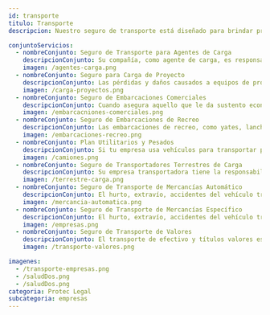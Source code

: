 ```yaml
---
id: transporte
titulo: Transporte
descripcion: Nuestro seguro de transporte está diseñado para brindar protección integral a las mercancías y cargas durante su tránsito, ya sea por vía terrestre, aérea o marítima, tanto a nivel nacional como internacional. Sabemos que imprevistos como robos, accidentes, fenómenos naturales o daños en la carga pueden generar grandes pérdidas financieras. Por eso, nuestra cobertura asegura el valor de las mercancías desde el momento de su despacho hasta su destino final. Adicionalmente, ofrecemos pólizas específicas para transporte de mercancías peligrosas, refrigeradas o de alto valor, garantizando tranquilidad para los operadores logísticos y empresas que dependen de la distribución eficiente de sus productos.

conjuntoServicios:
  - nombreConjunto: Seguro de Transporte para Agentes de Carga
    descripcionConjunto: Su compañía, como agente de carga, es responsable del transporte de los bienes de sus clientes y, por ende, de pérdidas y daños materiales que se pueden producir por diferentes eventos. Gestione sus riesgos con responsabilidad para no afectar su patrimonio. Seguros Protec Seguros le ofrece una solución integral para respaldar los daños o pérdidas materiales que sufran los bienes asegurados con ocasión de su transporte, de esta forma tendrá total tranquilidad en caso de que algo inesperado ocurra. Brindarles confianza a sus clientes es fundamental para el éxito de sus actividades productivas. Con nuestros más de 70 años de experiencia y liderazgo en el mercado, no solo lo logrará, sino que contará con un aliado permanente para cuidar y fomentar el crecimiento de su patrimonio.
    imagen: /agentes-carga.png 
  - nombreConjunto: Seguro para Carga de Proyecto​​
    descripcionConjunto: Las pérdidas y daños causados a equipos de proyectos tienen un efecto grave sobre los resultados finales, especialmente en la fecha estimada de inicio de operaciones. Seguros Protec Seguros ofrece el Seguro para Carga de Proyectos , una modalidad de seguro de transporte altamente especializada y acorde con estándares internacionales, diseñada para proyectos de escala. Con esta solución su empresa está cubierta ante las pérdidas o daños materiales que ocurran durante la movilización de equipos o bienes críticos para un proyecto, desde el lugar de fabricación hasta el sitio final del proyecto. Igualmente, protegerá la pérdida Anticipada de Utilidad (ALOP – DSU), orientada a cubrir las pérdidas financieras que se pueden generar a razón de la interrupción de los negocios, causada por una pérdida o daño físico de un equipo crítico para el proyecto durante su transporte. Además, Seguros Protec Seguros le brinda a su empresa un amplio soporte y asesoría para la administración y control de riesgos durante todo el proceso de transporte.
    imagen: /carga-proyectos.png
  - nombreConjunto: Seguro de Embarcaciones Comerciales
    descripcionConjunto: ​Cuando asegura aquello que le da sustento económico a su negocio, puede respirar tranquilo. Hay muchos factores que podrían causarle dolores de cabeza y trastocar gravemente el ingreso de su empresa, al punto de detener por completo su actividad productiva y poner en riesgo su continuidad. Con nuestro Seguro de Embarcaciones Comerciales no solo respaldará su patrimonio representado en las embarcaciones mismas, sino que también se blindará frente a afectaciones patrimoniales por daños o perjuicios causados a terceros, o al medio ambiente durante el desarrollo de sus labores. Tome hoy la decisión de contar con Seguros Protec Seguros para gestionar sus riesgos. Tener el control de lo que puede ocurrirle a su negocio, estar listo para lo imprevisto, es una decisión responsable y comprometida con sus clientes y empleados, con usted mismo y el futuro. ¡Permítanos asesorarlo! ​​​​
    imagen: /embarcacniones-comerciales.png
  - nombreConjunto: Seguro de Embarcaciones de Recreo​
    descripcionConjunto: Las embarcaciones de recreo, como yates, lanchas y catamaranes, están expuestas a una serie de riesgos que en caso de materializarse pueden llevar a su pérdida parcial o total. Protec Seguros le ofrece una solución integral para proteger su patrimonio Durante la navegación, ya sea en aguas interiores o en el mar, es posible causar daños a terceros, siendo necesario indemnizar monetariamente a la persona afectada, ya sea por un daño físico o moral, a una propiedad u objeto. Es por esto que si su empresa cuenta con embarcaciones de recreo, Protec Seguros lo acompaña para que usted pueda estar tranquilo en caso de que algo ocurra. ​
    imagen: /embarcaciones-recreo.png
  - nombreConjunto: Plan Utilitarios y Pesados​
    descripcionConjunto: Si tu empresa usa vehículos para transportar productos o personas debes contar con el Seguro para Vehículos Utilitarios y Pesados de Protec Seguros. Diseñado para utilitarios livianos (capacidad de carga inferior a 2.5 toneladas) y utilitarios pesados (capacidad de carga superior a 2.5 toneladas), te protege frente a los eventos en los cuales tus vehículos pueden involucrarse mientras operan en carretera o en la ciudad, apoyando la productividad y competitividad de la empresa y aportando a que tu cadena de abastecimiento opere en forma eficiente y oportuna. Con nosotros recibes un acompañamiento permanente, no solo en caso de accidentes o robos, sino también en asistencia y prevención, facilitando la operación en el día a día y ahorrando tiempo y dinero.​​
    imagen: /camiones.png
  - nombreConjunto: Seguro de Transportadores Terrestres de Carga​
    descripcionConjunto: Su empresa transportadora tiene la responsabilidad de trasladar de forma segura los productos de sus clientes. No dude en respaldar ese compromiso con nuestro apoyo. ¡Le apostamos a su tranquilidad y al crecimiento de su organización! Con Seguros Protec Seguros, su empresa tendrá una solución integral que responda por los daños a la mercancía que movilice por medio terrestre, es decir con camiones pequeños de carga, mulas, tractomulas y otros vehículos que se dirijan a cualquier zona del país. El Seguro de Transportadores Terrestres de Carga Protec Seguros es sinónimo de protección.​
    imagen: /terrestre-carga.png
  - nombreConjunto: Seguro de Transporte de Mercancías Automático
    descripcionConjunto: ​El hurto, extravío, accidentes del vehículo transportador, daños durante las operaciones de cargue y descargue, derrumbes, inundaciones, incendios, entre otros, son riesgos comunes a los que están expuestas sus mercancías durante movilizaciones urbanas, nacionales, importaciones o exportaciones en los diferentes modos de transporte (aéreo, marítimo, terrestre, férreo o fluvial). El Seguro de Transporte de Mercancías Automático Protec Seguros es una solución sólida que le permite proteger los envíos de sus mercancías de forma automática, es decir que no requieren un reporte previo de cada despacho que su empresa realice para gozar de protección. Este seguro tiene una estructura todo riesgo, así que se amparan todos los factores que pueden afectar sus traslados, excepto los excluidos en el condicionado general.​​
    imagen: /mercancia-automatica.png
  - nombreConjunto: Seguro de Transporte de Mercancías Específico​
    descripcionConjunto: ​El hurto, extravío, accidentes del vehículo tran​​​​​​​​​​s​​portador, daños durante las operaciones de cargue y descargue, derrumbes, inundación, incendio, entre otros hechos, son riesgos comunes a los que están expuestas sus mercancías durante movilizaciones urbanas, nacionales, importaciones o exportaciones en diferentes modos de transporte (aéreo, marítimo, terrestre, férreo o fluvial). El Seguro de Transporte de Mercancías Específico Protec Seguros es una solución sólida que le permite proteger un envío de mercancías en particular, es decir que esta solución solo opera para un despacho y, por lo tanto, deberá ser tomada con anticipación a dicho envío. Si posteriormente su empresa realiza otras movilizaciones, deberá tomar un seguro adicional para cada una de ellas. Este seguro tiene una estructura todo riesgo, es decir que se amparan todos los riesgos excepto aquellos excluidos en el condicionado general.​
    imagen: /empresas.png
  - nombreConjunto: Seguro de Transporte de Valores
    descripcionConjunto: ​​El transporte de efectivo y títulos valores es una actividad que implica un alto riesgo. Si su empresa moviliza este tipo de bienes, el Seguro de Transporte de Valores Protec Seguros le brinda protección contra el hurto calificado y los daños que estos elementos puedan sufrir con ocasión del transporte. Este seguro fue diseñado como una solución todo riesgo, es decir que cubre cualquier causa de siniestro siempre y cuando no esté excluida en las condiciones generales. Permítanos apoyarlo para ​que el patrimonio de su organización esté siempre respaldado. Su tranquilidad es nuestra prioridad. 
    imagen: /transporte-valores.png

imagenes:
  - /transporte-empresas.png
  - /saludDos.png
  - /saludDos.png
categoria: Protec Legal
subcategoria: empresas
---
```

